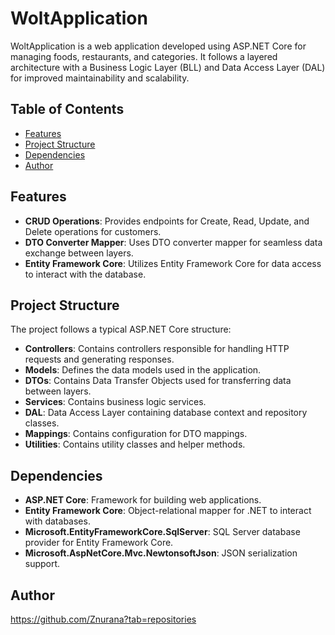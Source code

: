 # WoltApplication

WoltApplication is a web application developed using ASP.NET Core for managing foods, restaurants, and categories. It follows a layered architecture with a Business Logic Layer (BLL) and Data Access Layer (DAL) for improved maintainability and scalability.

## Table of Contents

- [Features](#features)
- [Project Structure](#project-structure)
- [Dependencies](#dependencies)
- [Author](#license)

## Features

- **CRUD Operations**: Provides endpoints for Create, Read, Update, and Delete operations for customers.
- **DTO Converter Mapper**: Uses DTO converter mapper for seamless data exchange between layers.
- **Entity Framework Core**: Utilizes Entity Framework Core for data access to interact with the database.


## Project Structure

The project follows a typical ASP.NET Core structure:

- **Controllers**: Contains controllers responsible for handling HTTP requests and generating responses.
- **Models**: Defines the data models used in the application.
- **DTOs**: Contains Data Transfer Objects used for transferring data between layers.
- **Services**: Contains business logic services.
- **DAL**: Data Access Layer containing database context and repository classes.
- **Mappings**: Contains configuration for DTO mappings.
- **Utilities**: Contains utility classes and helper methods.

## Dependencies

- **ASP.NET Core**: Framework for building web applications.
- **Entity Framework Core**: Object-relational mapper for .NET to interact with databases.
- **Microsoft.EntityFrameworkCore.SqlServer**: SQL Server database provider for Entity Framework Core.
- **Microsoft.AspNetCore.Mvc.NewtonsoftJson**: JSON serialization support.

## Author

https://github.com/Znurana?tab=repositories



